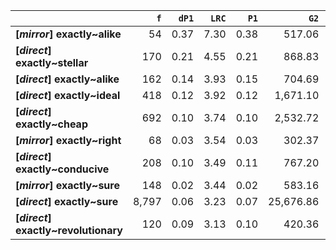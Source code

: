 |                                      |   `f` |   `dP1` |   `LRC` |   `P1` |      `G2` | `l1`    | `l2`          |   `f1` |    `f2` |       `N` |   `exp_f` |   `unexp_f` |   `unexp_r` |   `dP2` |   `P2` |   `deltaP_max` |   `deltaP_mean` |   `odds_r_disc` |   `t` |   `MI` | `dataset`   |
|:-------------------------------------|------:|--------:|--------:|-------:|----------:|:--------|:--------------|-------:|--------:|----------:|----------:|------------:|------------:|--------:|-------:|---------------:|----------------:|----------------:|------:|-------:|:------------|
| **[_mirror_] exactly~alike**         |    54 |    0.37 |    7.30 |   0.38 |    517.06 | exactly | alike         |    862 |     144 |   583,470 |      0.21 |       53.79 |        1.00 |    0.06 |   0.06 |           0.37 |            0.22 |            2.64 |  7.32 |   2.40 | mirror      |
| **[_direct_] exactly~stellar**       |   170 |    0.21 |    4.55 |   0.21 |    868.83 | exactly | stellar       | 44,378 |     801 | 6,347,362 |      5.60 |      164.40 |        0.97 |    0.00 |   0.00 |           0.21 |            0.10 |            1.59 | 12.61 |   1.48 | direct      |
| **[_direct_] exactly~alike**         |   162 |    0.14 |    3.93 |   0.15 |    704.69 | exactly | alike         | 44,378 |   1,092 | 6,347,362 |      7.63 |      154.37 |        0.95 |    0.00 |   0.00 |           0.14 |            0.07 |            1.40 | 12.13 |   1.33 | direct      |
| **[_direct_] exactly~ideal**         |   418 |    0.12 |    3.92 |   0.12 |  1,671.10 | exactly | ideal         | 44,378 |   3,355 | 6,347,362 |     23.46 |      394.54 |        0.94 |    0.01 |   0.01 |           0.12 |            0.06 |            1.31 | 19.30 |   1.25 | direct      |
| **[_direct_] exactly~cheap**         |   692 |    0.10 |    3.74 |   0.10 |  2,532.72 | exactly | cheap         | 44,378 |   6,593 | 6,347,362 |     46.10 |      645.90 |        0.93 |    0.01 |   0.02 |           0.10 |            0.06 |            1.23 | 24.55 |   1.18 | direct      |
| **[_mirror_] exactly~right**         |    68 |    0.03 |    3.54 |   0.03 |    302.37 | exactly | right         |    862 |   2,019 |   583,470 |      2.98 |       65.02 |        0.96 |    0.08 |   0.08 |           0.08 |            0.05 |            1.41 |  7.88 |   1.36 | mirror      |
| **[_direct_] exactly~conducive**     |   208 |    0.10 |    3.49 |   0.11 |    767.20 | exactly | conducive     | 44,378 |   1,944 | 6,347,362 |     13.59 |      194.41 |        0.93 |    0.00 |   0.00 |           0.10 |            0.05 |            1.23 | 13.48 |   1.18 | direct      |
| **[_mirror_] exactly~sure**          |   148 |    0.02 |    3.44 |   0.02 |    583.16 | exactly | sure          |    862 |   5,983 |   583,470 |      8.84 |      139.16 |        0.94 |    0.16 |   0.17 |           0.16 |            0.09 |            1.31 | 11.44 |   1.22 | mirror      |
| **[_direct_] exactly~sure**          | 8,797 |    0.06 |    3.23 |   0.07 | 25,676.86 | exactly | sure          | 44,378 | 134,058 | 6,347,362 |    937.28 |    7,859.72 |        0.89 |    0.18 |   0.20 |           0.18 |            0.12 |            1.09 | 83.80 |   0.97 | direct      |
| **[_direct_] exactly~revolutionary** |   120 |    0.09 |    3.13 |   0.10 |    420.36 | exactly | revolutionary | 44,378 |   1,231 | 6,347,362 |      8.61 |      111.39 |        0.93 |    0.00 |   0.00 |           0.09 |            0.05 |            1.19 | 10.17 |   1.14 | direct      |